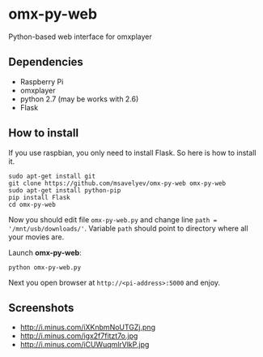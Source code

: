 omx-py-web
==========

Python-based web interface for omxplayer

Dependencies
------------
* Raspberry Pi
* omxplayer
* python 2.7 (may be works with 2.6)
* Flask

How to install
--------------
If you use raspbian, you only need to install Flask. So here is how to install it.

    sudo apt-get install git
    git clone https://github.com/msavelyev/omx-py-web omx-py-web
    sudo apt-get install python-pip
    pip install Flask
    cd omx-py-web
    
Now you should edit file `omx-py-web.py` and change line `path = '/mnt/usb/downloads/'`. Variable `path` should point to directory where all your movies are.

Launch **omx-py-web**:
    
    python omx-py-web.py

Next you open browser at `http://<pi-address>:5000` and enjoy.

Screenshots
-----------
* http://i.minus.com/iXKnbmNoUTGZj.png
* http://i.minus.com/igx2f7fitzt7o.jpg
* http://i.minus.com/iCUWuqmlrVlkP.jpg
